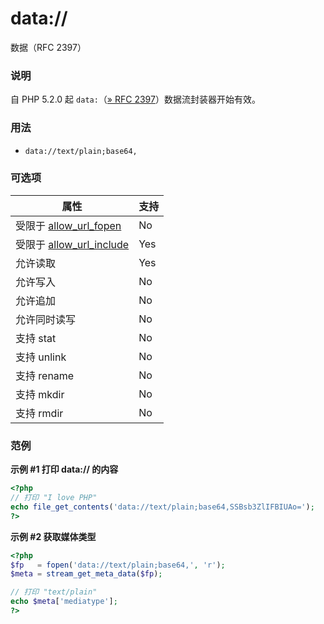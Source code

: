 data://
=======

数据（RFC 2397）

### 说明

自 PHP 5.2.0 起
`data:`（<a href="http://www.faqs.org/rfcs/rfc2397" class="link external">» RFC 2397</a>）数据流封装器开始有效。

### 用法

-   <span class="simpara">`data://text/plain;base64,`</span>

### 可选项

| 属性                                                                        | 支持 |
|-----------------------------------------------------------------------------|------|
| 受限于 <a href="/filesystem/setup.html#" class="link">allow_url_fopen</a>   | No   |
| 受限于 <a href="/filesystem/setup.html#" class="link">allow_url_include</a> | Yes  |
| 允许读取                                                                    | Yes  |
| 允许写入                                                                    | No   |
| 允许追加                                                                    | No   |
| 允许同时读写                                                                | No   |
| 支持 <span class="function">stat</span>                                     | No   |
| 支持 <span class="function">unlink</span>                                   | No   |
| 支持 <span class="function">rename</span>                                   | No   |
| 支持 <span class="function">mkdir</span>                                    | No   |
| 支持 <span class="function">rmdir</span>                                    | No   |

### 范例

**示例 \#1 打印 data:// 的内容**

``` php
<?php
// 打印 "I love PHP"
echo file_get_contents('data://text/plain;base64,SSBsb3ZlIFBIUAo=');
?>
```

**示例 \#2 获取媒体类型**

``` php
<?php
$fp   = fopen('data://text/plain;base64,', 'r');
$meta = stream_get_meta_data($fp);

// 打印 "text/plain"
echo $meta['mediatype'];
?>
```
